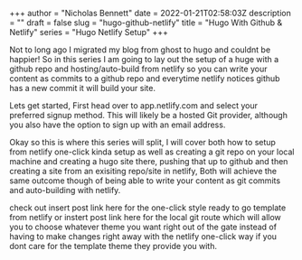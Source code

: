 +++
author = "Nicholas Bennett"
date = 2022-01-21T02:58:03Z
description = ""
draft = false
slug = "hugo-github-netlify"
title = "Hugo With Github & Netlify"
series = "Hugo Netlify Setup"
+++


Not to long ago I migrated my blog from ghost to hugo and couldnt be happier! So in this series I am going to lay out the setup of a huge with a github repo and hosting/auto-build from netlify so you can write your content as commits to a github repo and everytime netlify notices github has a new commit it will build your site. 

Lets get started, First head over to app.netlify.com and select your preferred signup method. This will likely be a hosted Git provider, although you also have the option to sign up with an email address.

Okay so this is where this series will split, I will cover both how to setup from netlify one-click kinda setup as well as creating a git repo on your local machine and creating a hugo site there, pushing that up to github and then creating a site from an exisiting repo/site in netlify, Both will achieve the same outcome though of being able to write your content as git commits and auto-building with netlify. 

check out insert post link here for the one-click style ready to go template from netlify or instert post link here for the local git route which will allow you to choose whatever theme you want right out of the gate instead of having to make changes right away with the netlify one-click way if you dont care for the template theme they provide you with. 

